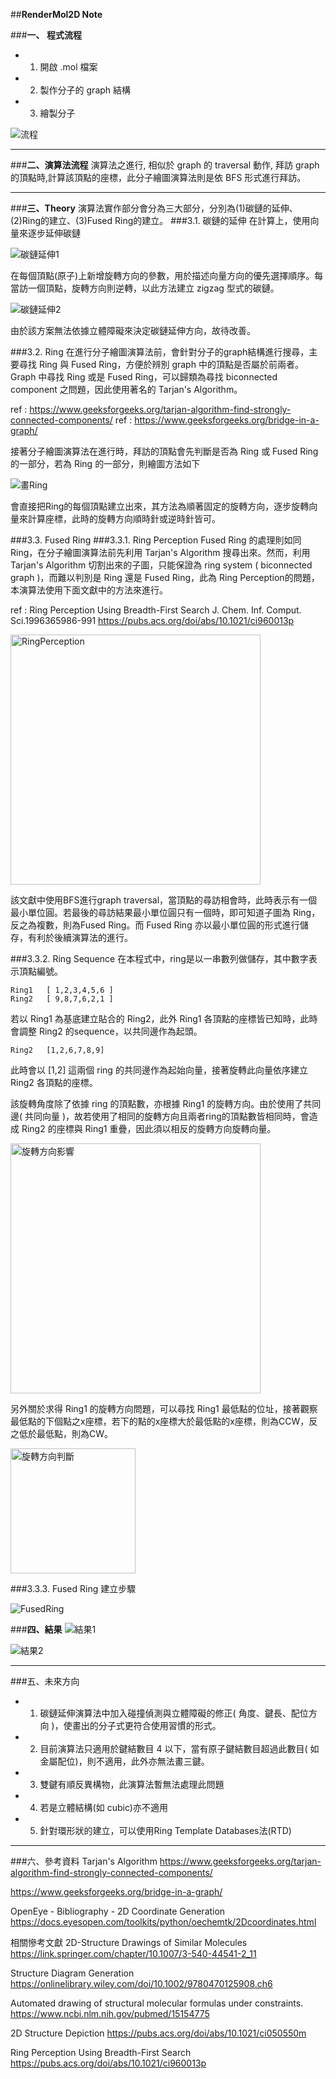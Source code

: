 ##**RenderMol2D Note**

###**一、 程式流程**
- 1. 開啟 .mol 檔案
- 2. 製作分子的 graph 結構
- 3. 繪製分子

![流程](流程.png)

---

###**二、演算法流程**
演算法之進行, 相似於 graph 的 traversal 動作, 拜訪 graph 的頂點時,計算該頂點的座標，此分子繪圖演算法則是依 BFS 形式進行拜訪。

---

###**三、Theory**
演算法實作部分會分為三大部分，分別為(1)碳鏈的延伸、(2)Ring的建立、(3)Fused Ring的建立。
###3.1. 碳鏈的延伸
在計算上，使用向量來逐步延伸碳鏈

![碳鏈延伸1](碳鏈延伸1.png)

在每個頂點(原子)上新增旋轉方向的參數，用於描述向量方向的優先選擇順序。每當訪一個頂點，旋轉方向則逆轉，以此方法建立 zigzag 型式的碳鏈。

![碳鏈延伸2](碳鏈延伸2.png)

由於該方案無法依據立體障礙來決定碳鏈延伸方向，故待改善。


###3.2. Ring 
在進行分子繪圖演算法前，會針對分子的graph結構進行搜尋，主要尋找 Ring 與 Fused Ring，方便於辨別 graph 中的頂點是否屬於前兩者。
Graph 中尋找 Ring 或是 Fused Ring，可以歸類為尋找 biconnected component 之問題，因此使用著名的 Tarjan's Algorithm。

ref : https://www.geeksforgeeks.org/tarjan-algorithm-find-strongly-connected-components/
ref : https://www.geeksforgeeks.org/bridge-in-a-graph/

接著分子繪圖演算法在進行時，拜訪的頂點會先判斷是否為 Ring 或 Fused Ring的一部分，若為 Ring 的一部分，則繪圖方法如下

![畫Ring](畫Ring.png)

會直接把Ring的每個頂點建立出來，其方法為順著固定的旋轉方向，逐步旋轉向量來計算座標，此時的旋轉方向順時針或逆時針皆可。

###3.3. Fused Ring 
###3.3.1. Ring Perception
Fused Ring 的處理則如同 Ring，在分子繪圖演算法前先利用 Tarjan's Algorithm 搜尋出來。然而，利用Tarjan's Algorithm 切割出來的子圖，只能保證為 ring system ( biconnected graph )，而難以判別是 Ring 還是 Fused Ring，此為 Ring Perception的問題，本演算法使用下面文獻中的方法來進行。

ref : 
Ring Perception Using Breadth-First Search
J. Chem. Inf. Comput. Sci.1996365986-991
https://pubs.acs.org/doi/abs/10.1021/ci960013p

<img src="RingPerception.png" alt="RingPerception" width="400"/>

該文獻中使用BFS進行graph traversal，當頂點的尋訪相會時，此時表示有一個最小單位圓。若最後的尋訪結果最小單位圓只有一個時，即可知道子圖為 Ring，反之為複數，則為Fused Ring。而 Fused Ring 亦以最小單位圓的形式進行儲存，有利於後續演算法的進行。

###3.3.2. Ring Sequence
在本程式中，ring是以一串數列做儲存，其中數字表示頂點編號。

    Ring1   [ 1,2,3,4,5,6 ]
    Ring2   [ 9,8,7,6,2,1 ]
若以 Ring1 為基底建立貼合的 Ring2，此外 Ring1 各頂點的座標皆已知時，此時會調整 Ring2 的sequence，以共同邊作為起頭。

    Ring2   [1,2,6,7,8,9]
此時會以 [1,2] 這兩個 ring 的共同邊作為起始向量，接著旋轉此向量依序建立 Ring2 各頂點的座標。

該旋轉角度除了依據 ring 的頂點數，亦根據 Ring1 的旋轉方向。由於使用了共同邊( 共同向量 )，故若使用了相同的旋轉方向且兩者ring的頂點數皆相同時，會造成 Ring2 的座標與 Ring1 重疊，因此須以相反的旋轉方向旋轉向量。

<img src="旋轉方向影響.png" alt="旋轉方向影響" width="400"/>

另外關於求得 Ring1 的旋轉方向問題，可以尋找 Ring1 最低點的位址，接著觀察最低點的下個點之x座標，若下的點的x座標大於最低點的x座標，則為CCW，反之低於最低點，則為CW。

<img src="旋轉方向判斷.png" alt="旋轉方向判斷" width="200"/>

###3.3.3. Fused Ring 建立步驟


![FusedRing](FusedRing.png)


###**四、結果**
![結果1](結果1.png)

![結果2](結果2.png)

---

###五、未來方向
- 1. 碳鏈延伸演算法中加入碰撞偵測與立體障礙的修正( 角度、鍵長、配位方向 )，使畫出的分子式更符合使用習慣的形式。
- 2. 目前演算法只適用於鍵結數目 4 以下，當有原子鍵結數目超過此數目( 如金屬配位)，則不適用，此外亦無法畫三鍵。
- 3. 雙鍵有順反異構物，此演算法暫無法處理此問題
- 4. 若是立體結構(如 cubic)亦不適用
- 5. 針對環形狀的建立，可以使用Ring Template Databases法(RTD)

---
###六、參考資料
Tarjan's Algorithm
https://www.geeksforgeeks.org/tarjan-algorithm-find-strongly-connected-components/

https://www.geeksforgeeks.org/bridge-in-a-graph/

OpenEye - Bibliography - 2D Coordinate Generation
https://docs.eyesopen.com/toolkits/python/oechemtk/2Dcoordinates.html


相關慘考文獻
2D-Structure Drawings of Similar Molecules
https://link.springer.com/chapter/10.1007/3-540-44541-2_11

Structure Diagram Generation
https://onlinelibrary.wiley.com/doi/10.1002/9780470125908.ch6

Automated drawing of structural molecular formulas under constraints.
https://www.ncbi.nlm.nih.gov/pubmed/15154775

2D Structure Depiction
https://pubs.acs.org/doi/abs/10.1021/ci050550m

Ring Perception Using Breadth-First Search
https://pubs.acs.org/doi/abs/10.1021/ci960013p